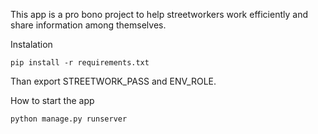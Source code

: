 This app is a pro bono project to help streetworkers work efficiently and share 
information among themselves.

Instalation
```
pip install -r requirements.txt
```

Than export STREETWORK_PASS and ENV_ROLE.

How to start the app

```
python manage.py runserver
```